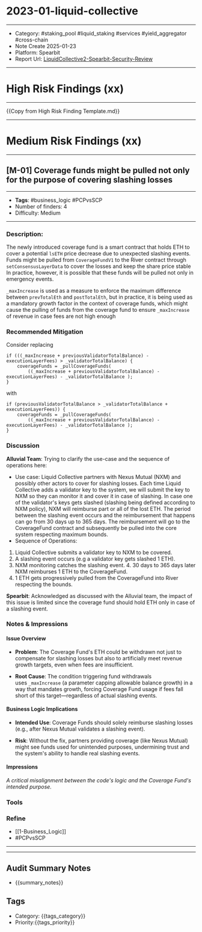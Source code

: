 # 2023-01-liquid-collective
---
- Category: #staking_pool #liquid_staking #services #yield_aggregator #cross-chain 
- Note Create 2025-01-23
- Platform: Spearbit
- Report Url: [LiquidCollective2-Spearbit-Security-Review](https://github.com/spearbit/portfolio/blob/master/pdfs/LiquidCollective2-Spearbit-Security-Review.pdf)
---
# High Risk Findings (xx)

---

{{Copy from High Risk Finding Template.md}}

---

# Medium Risk Findings (xx)

---
## [M-01] Coverage funds might be pulled not only for the purpose of covering slashing losses
----
- **Tags**: #business_logic #PCPvsSCP 
- Number of finders: 4
- Difficulty: Medium
---
### Description: 

The newly introduced coverage fund is a smart contract that holds ETH to cover a potential `lsETH` price decrease due to unexpected slashing events. Funds might be pulled from `CoverageFundV1` to the River contract through `setConsensusLayerData` to cover the losses and keep the share price stable In practice, however, it is possible that these funds will be pulled not only in emergency events. 

`_maxIncrease` is used as a measure to enforce the maximum difference between `prevTotalEth` and `postTotalEth`, but in practice, it is being used as a mandatory growth factor in the context of coverage funds, which might cause the pulling of funds from the coverage fund to ensure `_maxIncrease` of revenue in case fees are not high enough
### Recommended Mitigation
Consider replacing
```solidity
if (((_maxIncrease + previousValidatorTotalBalance) - executionLayerFees) > _validatorTotalBalance) { 
	coverageFunds = _pullCoverageFunds( 
		((_maxIncrease + previousValidatorTotalBalance) - executionLayerFees) - _validatorTotalBalance ); 
}
```

with
```solidity
if (previousValidatorTotalBalance > _validatorTotalBalance + executionLayerFees)) {
	coverageFunds = _pullCoverageFunds( 
		((_maxIncrease + previousValidatorTotalBalance) - executionLayerFees) - _validatorTotalBalance ); 
}
```
### Discussion

**Alluvial Team**: Trying to clarify the use-case and the sequence of operations here: 
- Use case: Liquid Collective partners with Nexus Mutual (NXM) and possibly other actors to cover for slashing losses. Each time Liquid Collective adds a validator key to the system, we will submit the key to NXM so they can monitor it and cover it in case of slashing. In case one of the validator's keys gets slashed (slashing being defined according to NXM policy), NXM will reimburse part or all of the lost ETH. The period between the slashing event occurs and the reimbursement that happens can go from 30 days up to 365 days. The reimbursement will go to the CoverageFund contract and subsequently be pulled into the core system respecting maximum bounds. 
- Sequence of Operations: 
1. Liquid Collective submits a validator key to NXM to be covered. 
2. A slashing event occurs (e.g a validator key gets slashed 1 ETH). 
3. NXM monitoring catches the slashing event. 4. 30 days to 365 days later NXM reimburses 1 ETH to the CoverageFund.
4. 1 ETH gets progressively pulled from the CoverageFund into River respecting the bounds. 

**Spearbit**: Acknowledged as discussed with the Alluvial team, the impact of this issue is limited since the coverage fund should hold ETH only in case of a slashing event.
### Notes & Impressions

#### **Issue Overview**

- **Problem**: The Coverage Fund's ETH could be withdrawn not just to compensate for slashing losses but also to artificially meet revenue growth targets, even when fees are insufficient.
    
- **Root Cause**: The condition triggering fund withdrawals uses `_maxIncrease` (a parameter capping allowable balance growth) in a way that mandates growth, forcing Coverage Fund usage if fees fall short of this target—regardless of actual slashing events.

#### **Business Logic Implications**

- **Intended Use**: Coverage Funds should solely reimburse slashing losses (e.g., after Nexus Mutual validates a slashing event).
    
- **Risk**: Without the fix, partners providing coverage (like Nexus Mutual) might see funds used for unintended purposes, undermining trust and the system's ability to handle real slashing events.
#### Impressions

*A critical misalignment between the code's logic and the Coverage Fund's intended purpose.*
### Tools
### Refine

- [[1-Business_Logic]]
- #PCPvsSCP 

---
---

## Audit Summary Notes
- {{summary_notes}}

## Tags
- Category: {{tags_category}}
- Priority:{{tags_priority}}